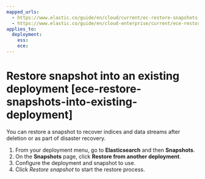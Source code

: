 ```yaml
---
mapped_urls:
  - https://www.elastic.co/guide/en/cloud/current/ec-restore-snapshots-into-existing-deployment.html
  - https://www.elastic.co/guide/en/cloud-enterprise/current/ece-restore-snapshots-into-existing-deployment.html
applies_to:
  deployment:
    ess: 
    ece: 
---
```


# Restore snapshot into an existing deployment [ece-restore-snapshots-into-existing-deployment]

You can restore a snapshot to recover indices and data streams after deletion or as part of disaster recovery.

1. From your deployment menu, go to **Elasticsearch** and then **Snapshots**.
2. On the **Snapshots** page, click **Restore from another deployment**.
3. Configure the deployment and snapshot to use.
4. Click *Restore snapshot* to start the restore process.

